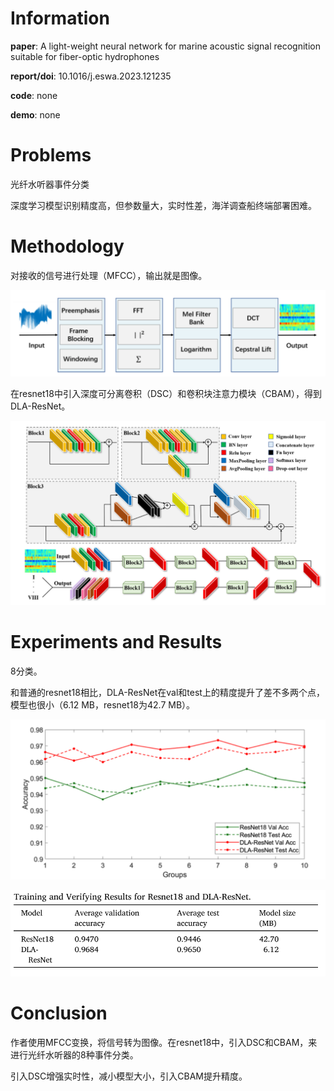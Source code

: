 # Information

**paper**: A light-weight neural network for marine acoustic signal recognition suitable for fiber-optic hydrophones

**report/doi**: 10.1016/j.eswa.2023.121235

**code**: none

**demo**: none

# Problems

光纤水听器事件分类

深度学习模型识别精度高，但参数量大，实时性差，海洋调查船终端部署困难。

# Methodology

对接收的信号进行处理（MFCC），输出就是图像。

![](./../pictures/optical_ML/A_light-weight_neural_network_for_marine_acoustic_signal_recognition_suitable_for_fiber-optic_hydrophones/Block_diagram_of_MFCC.png)

在resnet18中引入深度可分离卷积（DSC）和卷积块注意力模块（CBAM），得到DLA-ResNet。

![](./../pictures/optical_ML/A_light-weight_neural_network_for_marine_acoustic_signal_recognition_suitable_for_fiber-optic_hydrophones/The_DLA-ResNet.png)

# Experiments and Results

8分类。

和普通的resnet18相比，DLA-ResNet在val和test上的精度提升了差不多两个点，模型也很小（6.12 MB，resnet18为42.7 MB）。

![](./../pictures/optical_ML/A_light-weight_neural_network_for_marine_acoustic_signal_recognition_suitable_for_fiber-optic_hydrophones/val_test_acc_of_resnet18_DLA-ResNet.png)

![](./../pictures/optical_ML/A_light-weight_neural_network_for_marine_acoustic_signal_recognition_suitable_for_fiber-optic_hydrophones/val_test_results_of_resnet18_DLA-ResNet.png)

# Conclusion

作者使用MFCC变换，将信号转为图像。在resnet18中，引入DSC和CBAM，来进行光纤水听器的8种事件分类。

引入DSC增强实时性，减小模型大小，引入CBAM提升精度。
